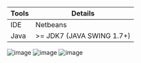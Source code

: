 Tools | Details 
--- | --- 
IDE | Netbeans
Java | >= JDK7 (JAVA SWING 1.7+)


![image](https://user-images.githubusercontent.com/12842798/158298271-72965d9b-6af0-4ec5-8e50-b7bc8e523e79.png)
![image](https://user-images.githubusercontent.com/12842798/158298287-f3e99c34-175b-4ad4-abf6-864311e64579.png)
![image](https://user-images.githubusercontent.com/12842798/182016160-94aa20ed-8838-46a6-837c-4c5775901225.png)
